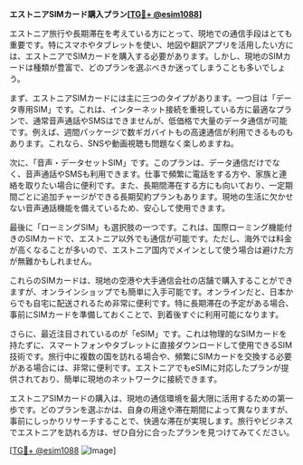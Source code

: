 **エストニアSIMカード購入プラン[[TG💪+ @esim1088](https://t.me/s/esim1088)]**

エストニア旅行や長期滞在を考えている方にとって、現地での通信手段はとても重要です。特にスマホやタブレットを使い、地図や翻訳アプリを活用したい方には、エストニアでSIMカードを購入する必要があります。しかし、現地のSIMカードは種類が豊富で、どのプランを選ぶべきか迷ってしまうことも多いでしょう。

まず、エストニアSIMカードには主に三つのタイプがあります。一つ目は「データ専用SIM」です。これは、インターネット接続を重視している方に最適なプランで、通常音声通話やSMSはできませんが、低価格で大量のデータ通信が可能です。例えば、週間パッケージで数ギガバイトもの高速通信が利用できるものもあります。これなら、SNSや動画視聴も問題なく楽しめますね。

次に、「音声・データセットSIM」です。このプランは、データ通信だけでなく、音声通話やSMSも利用できます。仕事で頻繁に電話をする方や、家族と連絡を取りたい場合に便利です。また、長期間滞在する方にも向いており、一定期間ごとに追加チャージができる長期契約プランもあります。現地の生活に欠かせない音声通話機能を備えているため、安心して使用できます。

最後に「ローミングSIM」も選択肢の一つです。これは、国際ローミング機能付きのSIMカードで、エストニア以外でも通信が可能です。ただし、海外では料金が高くなることが多いので、エストニア国内でメインとして使う場合は避けた方が無難かもしれません。

これらのSIMカードは、現地の空港や大手通信会社の店舗で購入することができますが、オンラインショップでも簡単に入手可能です。オンラインだと、日本からでも自宅に配送されるため非常に便利です。特に長期滞在の予定がある場合、事前にSIMカードを準備しておくことで、到着後すぐに利用可能になります。

さらに、最近注目されているのが「eSIM」です。これは物理的なSIMカードを持たずに、スマートフォンやタブレットに直接ダウンロードして使用できるSIM技術です。旅行中に複数の国を訪れる場合や、頻繁にSIMカードを交換する必要がある場合には、非常に便利です。エストニアでもeSIMに対応したプランが提供されており、簡単に現地のネットワークに接続できます。

エストニアSIMカードの購入は、現地の通信環境を最大限に活用するための第一歩です。どのプランを選ぶかは、自身の用途や滞在期間によって異なりますが、事前にしっかりリサーチすることで、快適な滞在が実現します。旅行やビジネスでエストニアを訪れる方は、ぜひ自分に合ったプランを見つけてみてください。

[[TG💪+ @esim1088](https://t.me/s/esim1088) ![Image](https://i.postimg.cc/Y0z9fWf4/image.png)]